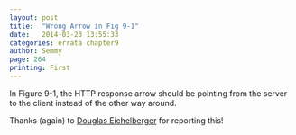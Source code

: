 ```yaml
---
layout: post
title:  "Wrong Arrow in Fig 9-1"
date:   2014-03-23 13:55:33
categories: errata chapter9
author: Semmy
page: 264
printing: First
---
```


In Figure 9-1, the HTTP response arrow should be pointing from the server to the
client instead of the other way around.

Thanks (again) to [Douglas Eichelberger](https://www.linkedin.com/pub/douglas-eichelberger/11/614/722)
for reporting this!